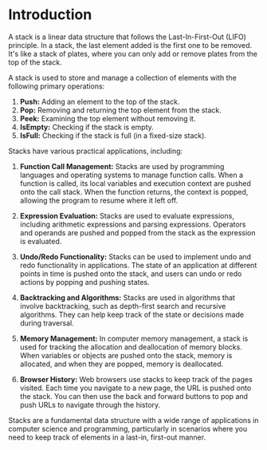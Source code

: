 # Introduction

A stack is a linear data structure that follows the Last-In-First-Out (LIFO) principle. In a stack, the last element added is the first one to be removed. It's like a stack of plates, where you can only add or remove plates from the top of the stack.

A stack is used to store and manage a collection of elements with the following primary operations:

1. **Push:** Adding an element to the top of the stack.
2. **Pop:** Removing and returning the top element from the stack.
3. **Peek:** Examining the top element without removing it.
4. **IsEmpty:** Checking if the stack is empty.
5. **IsFull:** Checking if the stack is full (in a fixed-size stack).

Stacks have various practical applications, including:

1. **Function Call Management:** Stacks are used by programming languages and operating systems to manage function calls. When a function is called, its local variables and execution context are pushed onto the call stack. When the function returns, the context is popped, allowing the program to resume where it left off.

2. **Expression Evaluation:** Stacks are used to evaluate expressions, including arithmetic expressions and parsing expressions. Operators and operands are pushed and popped from the stack as the expression is evaluated.

3. **Undo/Redo Functionality:** Stacks can be used to implement undo and redo functionality in applications. The state of an application at different points in time is pushed onto the stack, and users can undo or redo actions by popping and pushing states.

4. **Backtracking and Algorithms:** Stacks are used in algorithms that involve backtracking, such as depth-first search and recursive algorithms. They can help keep track of the state or decisions made during traversal.

5. **Memory Management:** In computer memory management, a stack is used for tracking the allocation and deallocation of memory blocks. When variables or objects are pushed onto the stack, memory is allocated, and when they are popped, memory is deallocated.

6. **Browser History:** Web browsers use stacks to keep track of the pages visited. Each time you navigate to a new page, the URL is pushed onto the stack. You can then use the back and forward buttons to pop and push URLs to navigate through the history.

Stacks are a fundamental data structure with a wide range of applications in computer science and programming, particularly in scenarios where you need to keep track of elements in a last-in, first-out manner.